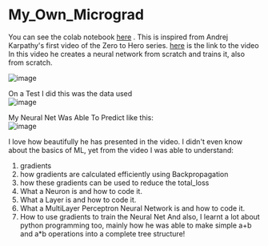 # My_Own_Micrograd

You can see the colab notebook [here](https://colab.research.google.com/drive/1azRgZSXrYj0L3_bIfIheFhPZ04WEi74I?usp=sharing) .
This is inspired from Andrej Karpathy's first video of the Zero to Hero series. [here](https://www.youtube.com/watch?v=VMj-3S1tku0) is the link to the video
In this video he creates a neural network from scratch and trains it, also from scratch.

![image](https://github.com/SamyakMahajan/My_Own_Micrograd/assets/118765670/ca76cc1b-074c-4a6e-839d-d93400a48da0)

On a Test I did this was the data used<br>
![image](https://github.com/SamyakMahajan/My_Own_Micrograd/assets/118765670/ca256ea9-b512-40d2-a151-6e94c5cbd9ef)

My Neural Net Was Able To Predict like this:<br>
![image](https://github.com/SamyakMahajan/My_Own_Micrograd/assets/118765670/8cb1b8e0-67db-43d6-af8f-26ef04201b2e)


I love how beautifully he has presented in the video. 
I didn't even know about the basics of ML, yet from the video I was able to understand:
1. gradients
2. how gradients are calculated efficiently using Backpropagation
3. how these gradients can be used to reduce the total_loss
4. What a Neuron is and how to code it.
5. What a Layer is and how to code it.
6. What a MultiLayer Perceptron Neural Network is and how to code it.
7. How to use gradients to train the Neural Net
And also, I learnt a lot about python programming too, mainly how he was able to make simple a+b and a*b operations into a complete tree structure!
